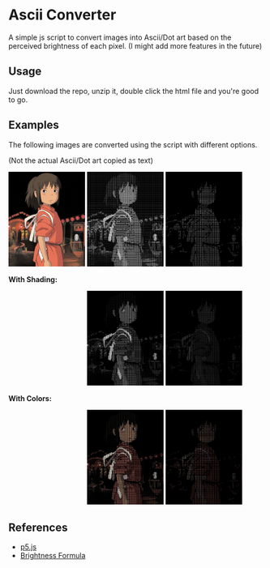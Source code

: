 # Ascii Converter

A simple js script to convert images into Ascii/Dot art based on the perceived brightness of each pixel.
(I might add more features in the future)

## Usage

Just download the repo, unzip it, double click the html file and you're good to go.

## Examples

The following images are converted using the script with different options.

(Not the actual Ascii/Dot art copied as text)

<img src="public/ch.webp" width="30%"/>
<img src="public/as.jpg" width="30%"/>
<img src="public/do.jpg" width="30%"/>

**With Shading:**

<div style="width:30%; display:inline-block;"></div>
<img src="public/as-sh.jpg" width="30%"/>
<img src="public/do-sh.jpg" width="30%"/>

**With Colors:**

<div style="width:30%; display:inline-block;"></div>
<img src="public/as-cl.jpg" width="30%"/>
<img src="public/do-cl.jpg" width="30%"/>

## References

- [p5.js](https://p5js.org/reference/)
- [Brightness Formula](https://stackoverflow.com/a/56678483)
